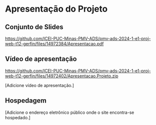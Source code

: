 # Apresentação do Projeto

## Conjunto de Slides
https://github.com/ICEI-PUC-Minas-PMV-ADS/pmv-ads-2024-1-e1-proj-web-t12-gerfin/files/14972384/Apresentacao.pdf
## Vídeo de apresentação

https://github.com/ICEI-PUC-Minas-PMV-ADS/pmv-ads-2024-1-e1-proj-web-t12-gerfin/files/14972402/Apresentacao.Projeto.zip

[Adicione vídeo de apresentação.]

## Hospedagem

[Adicione o endereço eletrônico público onde o site encontra-se hospedado.]
